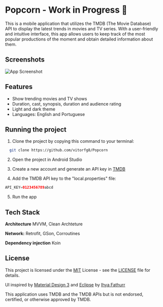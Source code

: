 # Popcorn - Work in Progress 🚧

This is a mobile application that utilizes the TMDB (The Movie Database) API to display the latest trends in movies and TV series. With a user-friendly and intuitive interface, this app allows users to keep track of the most popular productions of the moment and obtain detailed information about them.


## Screenshots

![App Screenshot](https://via.placeholder.com/468x300?text=App+Screenshot+Here)


## Features

- Show trending movies and TV shows
- Duration, cast, synopsis, duration and audience rating
- Light and dark theme
- Languages: English and Portuguese


## Running the project

1. Clone the project by copying this command to your terminal:

```bash
  git clone https://github.com/vitorfg8/Popcorn
```

2. Open the project in Android Studio

3. Create a new account and generate an API key in [TMDB](https://developers.themoviedb.org/3/getting-started/introduction)

4. Add the TMDB API key to the "local.properties" file:

```groovy
API_KEY=0123456789abcd
```

5. Run the app


## Tech Stack

**Architecture** MVVM, Clean Archteture

**Network:** Retrofit, GSon, Corroutines

**Dependency injection** Koin



## License

This project is licensed under the [MIT](https://choosealicense.com/licenses/mit/) License - see the [LICENSE](LICENSE) file for details.

UI inspired by [Material Design 3](https://m3.material.io/) and [Eclipse](https://dribbble.com/shots/21234862-Eclipse-Movie-Stream-Mobile-App) by [Ihya Fathurr](https://dribbble.com/ihyaet)

This application uses TMDB and the TMDB APIs but is not endorsed, certified, or otherwise approved by TMDB.
